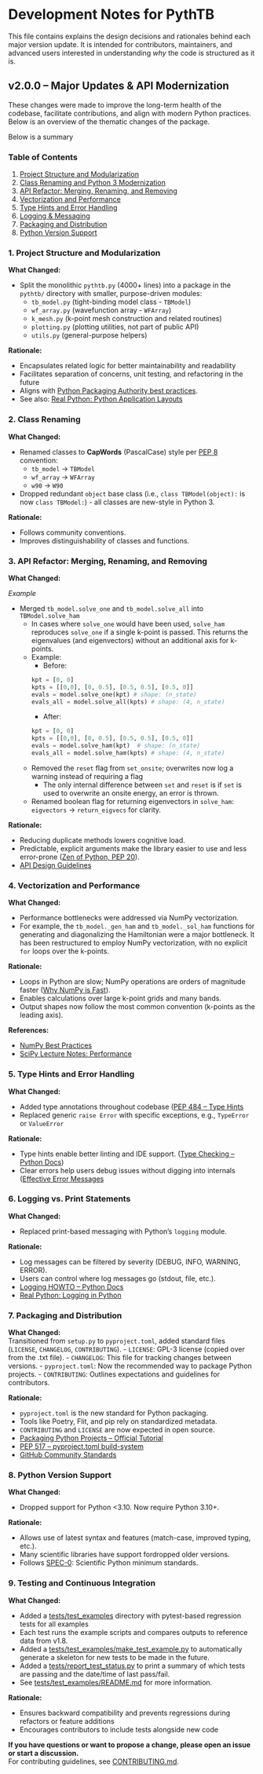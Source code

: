 # Development Notes for PythTB

This file contains explains the design decisions and rationales behind each major version update. It is intended for contributors, maintainers, and advanced users interested in understanding *why* the code is structured as it is. 

## v2.0.0 – Major Updates & API Modernization

These changes were made to improve the long-term health of the codebase, facilitate contributions, and align with modern Python practices. Below is an overview of the thematic changes of the package.

Below is a summary

### Table of Contents

1. [Project Structure and Modularization](#1-project-structure-and-modularization)
2. [Class Renaming and Python 3 Modernization](#2-class-renaming)
3. [API Refactor: Merging, Renaming, and Removing](#3-api-refactor-merging-renaming-and-removing)
4. [Vectorization and Performance](#4-vectorization-and-performance)
5. [Type Hints and Error Handling](#5-type-hints-and-error-handling)
6. [Logging & Messaging](#6-logging-vs-print-statements)
7. [Packaging and Distribution](#7-packaging-and-distribution)
8. [Python Version Support](#8-python-version-support)

### 1. Project Structure and Modularization

**What Changed:**
- Split the monolithic `pythtb.py` (4000+ lines) into a package in the `pythtb/` directory with smaller, purpose-driven modules:
    - `tb_model.py` (tight-binding model class - `TBModel`)
    - `wf_array.py` (wavefunction array - `WFArray`)
    - `k_mesh.py` (k-point mesh construction and related routines)
    - `plotting.py` (plotting utilities, not part of public API)
    - `utils.py` (general-purpose helpers)

**Rationale:**
- Encapsulates related logic for better maintainability and readability
- Facilitates separation of concerns, unit testing, and refactoring in the future
- Aligns with [Python Packaging Authority best practices](https://packaging.python.org/en/latest/tutorials/packaging-projects/).
- See also: [Real Python: Python Application Layouts](https://realpython.com/python-application-layouts/)

### 2. Class Renaming 

**What Changed:**
- Renamed classes to **CapWords** (PascalCase) style per [PEP 8](https://peps.python.org/pep-0008/#class-names) convention:
    - `tb_model` → `TBModel`
    - `wf_array` → `WFArray`
    - `w90` → `W90`
- Dropped redundant `object` base class (i.e., `class TBModel(object):` is now `class TBModel:`) - all classes are new-style in Python 3.

**Rationale:**
- Follows community conventions.
- Improves distinguishability of classes and functions.

### 3. API Refactor: Merging, Renaming, and Removing 

**What Changed:**

_Example_
- Merged `tb_model.solve_one` and `tb_model.solve_all` into `TBModel.solve_ham`
    - In cases where `solve_one` would have been used, `solve_ham` reproduces `solve_one` if a single k-point is passed. This returns the eigenvalues (and eigenvectors) without an additional axis for k-points. 
    - Example:
        - Before:  
        ```python
        kpt = [0, 0]
        kpts = [[0,0], [0, 0.5], [0.5, 0.5], [0.5, 0]]
        evals = model.solve_one(kpt) # shape: (n_state)
        evals_all = model.solve_all(kpts) # shape: (4, n_state)
        ```
        - After:  
        ```python
        kpt = [0, 0]
        kpts = [[0,0], [0, 0.5], [0.5, 0.5], [0.5, 0]]
        evals = model.solve_ham(kpt)  # shape: (n_state)
        evals_all = model.solve_ham(kpts) # shape: (4, n_state)
        ```
     - Removed the `reset` flag from `set_onsite`; overwrites now log a warning instead of requiring a flag
        - The only internal difference between `set` and `reset` is if `set` is used to overwrite an onsite energy, an error is thrown. 
    - Renamed boolean flag for returning eigenvectors in `solve_ham`: `eigvectors` → `return_eigvecs` for clarity.

**Rationale:**
- Reducing duplicate methods lowers cognitive load.
- Predictable, explicit arguments make the library easier to use and less error-prone ([Zen of Python, PEP 20](https://peps.python.org/pep-0020/)).
- [API Design Guidelines](https://docs.python-guide.org/writing/style/#api-design)

### 4. Vectorization and Performance

**What Changed:**  
- Performance bottlenecks were addressed via NumPy vectorization.
- For example, the `tb_model._gen_ham` and `tb_model._sol_ham` functions for generating and diagonalizing the Hamiltonian were a major bottleneck. It has been restructured to employ NumPy vectorization, with no explicit `for` loops over the k-points.

**Rationale:**
- Loops in Python are slow; NumPy operations are orders of magnitude faster ([Why NumPy is Fast](https://numpy.org/doc/stable/user/whatisnumpy.html#why-is-numpy-fast)).
- Enables calculations over large k-point grids and many bands.
- Output shapes now follow the most common convention (k-points as the leading axis).

**References:**
- [NumPy Best Practices](https://numpy.org/doc/stable/user/absolute_beginners.html)
- [SciPy Lecture Notes: Performance](https://scipy-lectures.org/advanced/optimizing/)


### 5. Type Hints and Error Handling

**What Changed:** 
- Added type annotations throughout codebase ([PEP 484 – Type Hints](https://peps.python.org/pep-0484/)
- Replaced generic `raise Error` with specific exceptions, e.g., `TypeError` or `ValueError` 

**Rationale:**
- Type hints enable better linting and IDE support. ([Type Checking – Python Docs](https://docs.python.org/3/library/typing.html))
- Clear errors help users debug issues without digging into internals ([Effective Error Messages](https://nedbatchelder.com/text/errors.html)

### 6. Logging vs. Print Statements

**What Changed:**  
- Replaced print-based messaging with Python’s `logging` module.

**Rationale:**
- Log messages can be filtered by severity (DEBUG, INFO, WARNING, ERROR).
- Users can control where log messages go (stdout, file, etc.).
- [Logging HOWTO – Python Docs](https://docs.python.org/3/howto/logging.html)
- [Real Python: Logging in Python](https://realpython.com/python-logging/)


### 7. Packaging and Distribution

**What Changed:**  
Transitioned from `setup.py` to `pyproject.toml`, added standard files (`LICENSE`, `CHANGELOG`, `CONTRIBUTING`).
    - `LICENSE`: GPL-3 license (copied over from the .txt file).
    - `CHANGELOG`: This file for tracking changes between versions. 
    - `pyproject.toml`: Now the recommended way to package Python projects.
    - `CONTRIBUTING`: Outlines expectations and guidelines for contributors.

**Rationale:**
- `pyproject.toml` is the new standard for Python packaging.
- Tools like Poetry, Flit, and pip rely on standardized metadata.
-  `CONTRIBUTING` and `LICENSE` are now expected in open source.
- [Packaging Python Projects – Official Tutorial](https://packaging.python.org/en/latest/tutorials/packaging-projects/)
- [PEP 517 – pyproject.toml build-system](https://peps.python.org/pep-0517/)
- [GitHub Community Standards](https://docs.github.com/en/communities/setting-up-your-project-for-healthy-contributions/)

### 8. Python Version Support

**What Changed:**  
- Dropped support for Python <3.10. Now require Python 3.10+.

**Rationale:**
- Allows use of latest syntax and features (match-case, improved typing, etc.).
- Many scientific libraries have support fordropped older versions.
- Follows [SPEC-0](https://scientific-python.org/specs/spec-0000/): Scientific Python minimum standards.

### 9. Testing and Continuous Integration

**What Changed:**
- Added a [tests/test_examples](tests/test_examples) directory with pytest-based regression tests for all examples
- Each test runs the example scripts and compares outputs to reference data from v1.8.
- Added a [tests/test_examples/make_test_example.py](tests/test_examples/make_test_example.py) to automatically generate a skeleton for new tests to be made in the future.
- Added a [tests/report_test_status.py](tests/test_examples/make_test_example.py) to print a summary of which tests are passing and the date/time of last pass/fail.
- See [tests/test_examples/README.md](tests/test_examples/README.md) for more information.

**Rationale:**
- Ensures backward compatibility and prevents regressions during refactors or feature additions
- Encourages contributors to include tests alongside new code


**If you have questions or want to propose a change, please open an issue or start a discussion.**  
For contributing guidelines, see [CONTRIBUTING.md](CONTRIBUTING.md).
